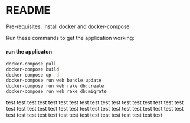 # README

Pre-requisites: install docker and docker-compose

Run these commands to get the application working:

#### run the applicaton
```bash
docker-compose pull
docker-compose build
docker-compose up -d
docker-compose run web bundle update
docker-compose run web rake db:create
docker-compose run web rake db:migrate
```
test
test
test
test
test
test
test
test
test
test
test
test
test
test
test
test
test
test
test
test
test
test
test
test
test
test
test
test
test
test
test
test
test
test
test
test
test
test
test
test
test
test
test
test
test
test
test
test
test

